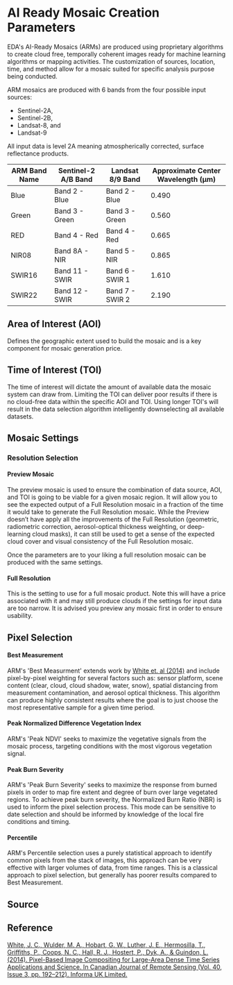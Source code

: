 # AI Ready Mosaic Creation Parameters

EDA's AI-Ready Mosaics (ARMs) are produced using proprietary algorithms to create cloud free, temporally coherent images ready for machine learning algorithms or mapping activities. The customization of sources, location, time, and method allow for a mosaic suited for specific analysis purpose being conducted. 

ARM mosaics are produced with 6 bands from the four possible input sources: 
- Sentinel-2A,
- Sentinel-2B,
- Landsat-8, and
- Landsat-9

All input data is level 2A meaning atmospherically corrected, surface reflectance products. 

|ARM Band Name|Sentinel-2 A/B Band|Landsat 8/9 Band|Approximate Center Wavelength (μm)|
|--|--|--|--|
|Blue|Band 2 - Blue|Band 2 - Blue|0.490
|Green|Band 3 - Green|Band 3 - Green|0.560
|RED|Band 4 - Red|Band 4 - Red|0.665
|NIR08|Band 8A - NIR|Band 5 - NIR|0.865
|SWIR16|Band 11 - SWIR|Band 6 - SWIR 1|1.610
|SWIR22|Band 12 - SWIR|Band 7 - SWIR 2|2.190

## Area of Interest (AOI)

Defines the geographic extent used to build the mosaic and is a key component for mosaic generation price.

## Time of Interest (TOI)

The time of interest will dictate the amount of available data the mosaic system can draw from. Limiting the TOI can deliver poor results if there is no cloud-free data within the specific AOI and TOI. Using longer TOI's will result in the data selection algorithm intelligently downselecting all available datasets.

## Mosaic Settings

### Resolution Selection

#### Preview Mosaic
The preview mosaic is used to ensure the combination of data source, AOI, and TOI is going to be viable for a given mosaic region. It will allow you to see the expected output of a Full Resolution mosaic in a fraction of the time it would take to generate the Full Resolution mosaic. While the Preview doesn’t have apply all the improvements of the Full Resolution (geometric, radiometric correction, aerosol-optical thickness weighting, or deep-learning cloud masks), it can still be used to get a sense of the expected cloud cover and visual consistency of the Full Resolution mosaic. 

Once the parameters are to your liking a full resolution mosaic can be produced with the same settings. 

#### Full Resolution
This is the setting to use for a full mosaic product. Note this will have a price associated with it and may still produce clouds if the settings for input data are too narrow.  It is advised you preview any mosaic first in order to ensure usability.


## Pixel Selection

#### Best Measurement
ARM's 'Best Measurment' extends work by [White et. al (2014)](#reference) and include pixel-by-pixel weighting for several factors such as: sensor platform, scene content (clear, cloud, cloud shadow, water, snow), spatial distancing from measurement contamination, and aerosol optical thickness. This algorithm can produce highly consistent results where the goal is to just choose the most representative sample for a given time period.

#### Peak Normalized Difference Vegetation Index
ARM's 'Peak NDVI' seeks to maximize the vegetative signals from the mosaic process, targeting conditions with the most vigorous vegetation signal. 

#### Peak Burn Severity
ARM's 'Peak Burn Severity' seeks to maximize the response from burned pixels in order to map fire extent and degree of burn over large vegetated regions. To achieve peak burn severity, the Normalized Burn Ratio (NBR) is used to inform the pixel selection process. This mode can be sensitive to date selection and should be informed by knowledge of the local fire conditions and timing. 

#### Percentile
ARM's Percentile selection uses a purely statistical approach to identify common pixels from the stack of images, this approach can be very effective with larger volumes of data, from time ranges. This is a classical approach to pixel selection, but generally has poorer results compared to Best Measurement.

## Source

## Reference
[White, J. C., Wulder, M. A., Hobart, G. W., Luther, J. E., Hermosilla, T., Griffiths, P., Coops, N. C., Hall, R. J., Hostert, P., Dyk, A., & Guindon, L. (2014). Pixel-Based Image Compositing for Large-Area Dense Time Series Applications and Science. In Canadian Journal of Remote Sensing (Vol. 40, Issue 3, pp. 192–212). Informa UK Limited.](https://doi.org/10.1080/07038992.2014.945827)